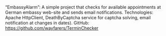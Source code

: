 “EmbassyAlarm”: 
A simple project that checks for available appointments at German embassy web-site and sends email notifications. Technologies: Apache HttpClient, DeathByCaptcha service for captcha solving, email notification at changes in dates). 
GitHub: https://github.com/wayfarers/TerminChecker 
